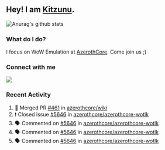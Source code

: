 ## Hey! I am [Kitzunu](https://Github.com/Kitzunu).

![Anurag's github stats](https://github-readme-stats.kitzunu.vercel.app/api?username=Kitzunu&show_icons=true)

### What do I do?

I focus on WoW Emulation at [AzerothCore](https://Github.com/AzerothCore). Come join us ;)

### Connect with me
[![](https://img.shields.io/badge/AzerothCore%20Discord-Connect%20with%20me!-green)](https://discord.com/invite/gkt4y2x)

### Recent Activity

<!--START_SECTION:activity-->
1. 🎉 Merged PR [#461](https://github.com/azerothcore/wiki/pull/461) in [azerothcore/wiki](https://github.com/azerothcore/wiki)
2. ❗️ Closed issue [#5646](https://github.com/azerothcore/azerothcore-wotlk/issues/5646) in [azerothcore/azerothcore-wotlk](https://github.com/azerothcore/azerothcore-wotlk)
3. 🗣 Commented on [#5646](https://github.com/azerothcore/azerothcore-wotlk/issues/5646) in [azerothcore/azerothcore-wotlk](https://github.com/azerothcore/azerothcore-wotlk)
4. 🗣 Commented on [#5646](https://github.com/azerothcore/azerothcore-wotlk/issues/5646) in [azerothcore/azerothcore-wotlk](https://github.com/azerothcore/azerothcore-wotlk)
5. 🗣 Commented on [#5646](https://github.com/azerothcore/azerothcore-wotlk/issues/5646) in [azerothcore/azerothcore-wotlk](https://github.com/azerothcore/azerothcore-wotlk)
<!--END_SECTION:activity-->
